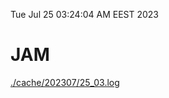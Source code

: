 Tue Jul 25 03:24:04 AM EEST 2023
# JAM
<a href='./cache/202307/25_03.log'>./cache/202307/25_03.log</a>
